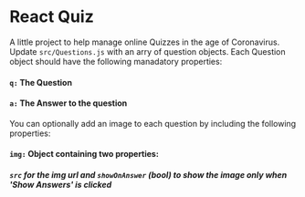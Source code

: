 # React Quiz

A little project to help manage online Quizzes in the age of Coronavirus.
Update `src/Questions.js` with an arry of question objects.
Each Question object should have the following manadatory properties:
#### `q:` The Question
#### `a:` The Answer to the question

You can optionally add an image to each question by including the following properties:
#### `img:` Object containing two properties: 
##### `src` for the img url and `showOnAnswer` (bool) to show the image only when 'Show Answers' is clicked

